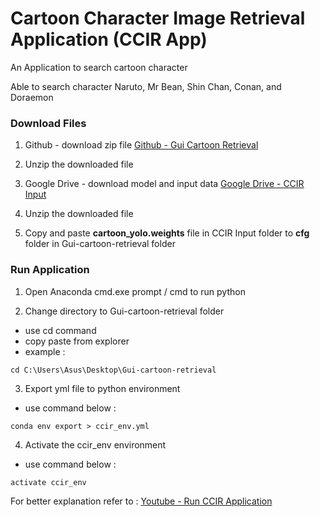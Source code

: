# Cartoon Character Image Retrieval Application (CCIR App)

An Application to search cartoon character

Able to search character Naruto, Mr Bean, Shin Chan, Conan, and Doraemon


### Download Files

1. Github - download zip file
[Github - Gui Cartoon Retrieval](https://github.com/syaz131/Gui-cartoon-retrieval)

2. Unzip the downloaded file

3. Google Drive - download model and input data
[Google Drive - CCIR Input](https://drive.google.com/drive/folders/1cszh6-b40UdTkNgZFnlYyLk8F1O3vx1Y?usp=sharing)

4. Unzip the downloaded file

5. Copy and paste **cartoon_yolo.weights** file in CCIR Input folder to **cfg** folder in Gui-cartoon-retrieval folder


### Run Application
1. Open Anaconda cmd.exe prompt / cmd to run python

2. Change directory to Gui-cartoon-retrieval folder
- use cd command 
- copy paste from explorer
- example : 
```
cd C:\Users\Asus\Desktop\Gui-cartoon-retrieval
```

3. Export yml file to python environment
- use command below : 
```
conda env export > ccir_env.yml
```

4. Activate the ccir_env environment
- use command below :
```
activate ccir_env
```

For better explanation refer to :
[Youtube - Run CCIR Application](https://www.youtube.com/watch?v=SrgViXj0zMU&ab_channel=InternetNiel-net)
